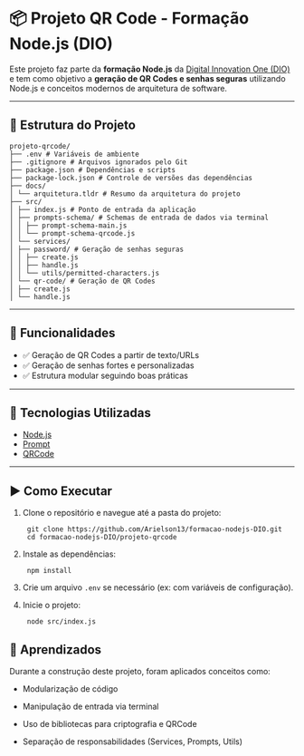 # 📦 Projeto QR Code - Formação Node.js (DIO)

Este projeto faz parte da **formação Node.js** da [Digital Innovation One (DIO)](https://www.dio.me/) e tem como objetivo a **geração de QR Codes e senhas seguras** utilizando Node.js e conceitos modernos de arquitetura de software.

---

## 📁 Estrutura do Projeto

    projeto-qrcode/
    ├── .env # Variáveis de ambiente
    ├── .gitignore # Arquivos ignorados pelo Git
    ├── package.json # Dependências e scripts
    ├── package-lock.json # Controle de versões das dependências
    ├── docs/
    │ └── arquitetura.tldr # Resumo da arquitetura do projeto
    ├── src/
    │ ├── index.js # Ponto de entrada da aplicação
    │ ├── prompts-schema/ # Schemas de entrada de dados via terminal
    │ │ ├── prompt-schema-main.js
    │ │ └── prompt-schema-qrcode.js
    │ └── services/
    │ ├── password/ # Geração de senhas seguras
    │ │ ├── create.js
    │ │ ├── handle.js
    │ │ └── utils/permitted-characters.js
    │ └── qr-code/ # Geração de QR Codes
    │ ├── create.js
    │ └── handle.js


---

## 🚀 Funcionalidades

- ✅ Geração de QR Codes a partir de texto/URLs
- ✅ Geração de senhas fortes e personalizadas
- ✅ Estrutura modular seguindo boas práticas

---

## 🔧 Tecnologias Utilizadas

- [Node.js](https://nodejs.org/)
- [Prompt](https://www.npmjs.com/package/prompt)
- [QRCode](https://www.npmjs.com/package/qrcode)

---

## ▶️ Como Executar

1. Clone o repositório e navegue até a pasta do projeto:

        git clone https://github.com/Arielson13/formacao-nodejs-DIO.git
        cd formacao-nodejs-DIO/projeto-qrcode

2. Instale as dependências:

        npm install
3. Crie um arquivo `.env` se necessário (ex: com variáveis de configuração).
4. Inicie o projeto:

        node src/index.js

## 🧠 Aprendizados
Durante a construção deste projeto, foram aplicados conceitos como:

- Modularização de código

- Manipulação de entrada via terminal

- Uso de bibliotecas para criptografia e QRCode

- Separação de responsabilidades (Services, Prompts, Utils)



